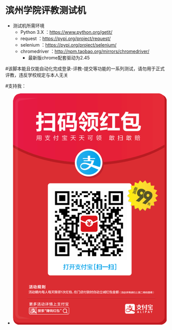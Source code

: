 # 滨州学院评教测试机

 - 测试机所需环境
 	- Python 3.X ：https://www.python.org/getit/
 	- request ：https://pypi.org/project/request/
 	- selenium ：https://pypi.org/project/selenium/
 	- chromedriver ：http://npm.taobao.org/mirrors/chromedriver/
 		- 最新版chrome配套驱动为2.45

#该脚本能且仅能自动化完成登录-评教-提交等功能的一系列测试，请勿用于正式评教，违反学校规定与本人无关 

#支持我：
 - ![Image text](https://github.com/1225702013/PingJiaoTest/blob/master/1543721131540.jpg)
